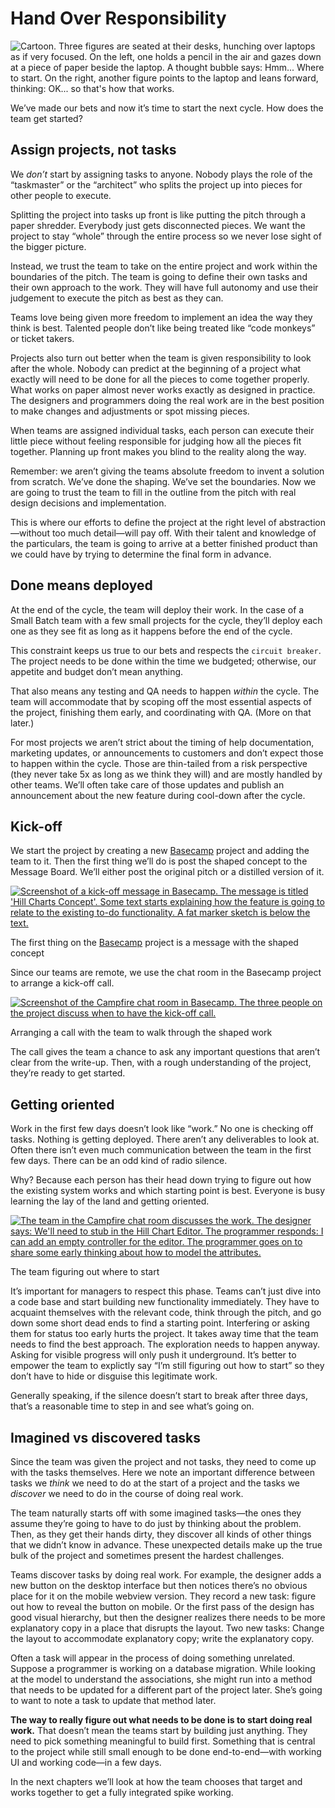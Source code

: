 # Hand Over Responsibility

![Cartoon. Three figures are seated at their desks, hunching over laptops as if very focused. On the left, one holds a pencil in the air and gazes down at a piece of paper beside the laptop. A thought bubble says: Hmm... Where to start. On the right, another figure points to the laptop and leans forward, thinking: OK... so that's how that works.](intro_cartoon-3a9ab2d1da6bb6653381f5ca7f32b221652035f40cf7b5fa748fffe2edf119f5.jpg)

We’ve made our bets and now it’s time to start the next cycle. How does the team get started?

## Assign projects, not tasks

We *don’t* start by assigning tasks to anyone. Nobody plays the role of the “taskmaster” or the “architect” who splits the project up into pieces for other people to execute.

Splitting the project into tasks up front is like putting the pitch through a paper shredder. Everybody just gets disconnected pieces. We want the project to stay “whole” through the entire process so we never lose sight of the bigger picture.

Instead, we trust the team to take on the entire project and work within the boundaries of the pitch. The team is going to define their own tasks and their own approach to the work. They will have full autonomy and use their judgement to execute the pitch as best as they can.

Teams love being given more freedom to implement an idea the way they think is best. Talented people don’t like being treated like “code monkeys” or ticket takers.

Projects also turn out better when the team is given responsibility to look after the whole. Nobody can predict at the beginning of a project what exactly will need to be done for all the pieces to come together properly. What works on paper almost never works exactly as designed in practice. The designers and programmers doing the real work are in the best position to make changes and adjustments or spot missing pieces.

When teams are assigned individual tasks, each person can execute their little piece without feeling responsible for judging how all the pieces fit together. Planning up front makes you blind to the reality along the way.

Remember: we aren’t giving the teams absolute freedom to invent a solution from scratch. We’ve done the shaping. We’ve set the boundaries. Now we are going to trust the team to fill in the outline from the pitch with real design decisions and implementation.

This is where our efforts to define the project at the right level of abstraction—without too much detail—will pay off. With their talent and knowledge of the particulars, the team is going to arrive at a better finished product than we could have by trying to determine the final form in advance.

## Done means deployed

At the end of the cycle, the team will deploy their work. In the case of a Small Batch team with a few small projects for the cycle, they’ll deploy each one as they see fit as long as it happens before the end of the cycle.

This constraint keeps us true to our bets and respects the `circuit breaker`. The project needs to be done within the time we budgeted; otherwise, our appetite and budget don’t mean anything.

That also means any testing and QA needs to happen *within* the cycle. The team will accommodate that by scoping off the most essential aspects of the project, finishing them early, and coordinating with QA. (More on that later.)

For most projects we aren’t strict about the timing of help documentation, marketing updates, or announcements to customers and don’t expect those to happen within the cycle. Those are thin-tailed from a risk perspective (they never take 5x as long as we think they will) and are mostly handled by other teams. We’ll often take care of those updates and publish an announcement about the new feature during cool-down after the cycle.

## Kick-off

We start the project by creating a new [Basecamp](https://basecamp.com/) project and adding the team to it. Then the first thing we’ll do is post the shaped concept to the Message Board. We’ll either post the original pitch or a distilled version of it.

[![Screenshot of a kick-off message in Basecamp. The message is titled 'Hill Charts Concept'. Some text starts explaining how the feature is going to relate to the existing to-do functionality. A fat marker sketch is below the text.](concept_message-6701d89c76753bc47de6e41a1daca7f59611bcaa7c209514e0e41ca0bdfad48f.png)](concept_message-6701d89c76753bc47de6e41a1daca7f59611bcaa7c209514e0e41ca0bdfad48f.png)

The first thing on the [Basecamp](https://basecamp.com/) project is a message with the shaped concept

Since our teams are remote, we use the chat room in the Basecamp project to arrange a kick-off call.

[![Screenshot of the Campfire chat room in Basecamp. The three people on the project discuss when to have the kick-off call.](kicking_off-8cde0422601d5e7043538aa19d54d77189061ed33e28ba2aa56ebe7fa9aa2984.png)](kicking_off-8cde0422601d5e7043538aa19d54d77189061ed33e28ba2aa56ebe7fa9aa2984.png)

Arranging a call with the team to walk through the shaped work

The call gives the team a chance to ask any important questions that aren’t clear from the write-up. Then, with a rough understanding of the project, they’re ready to get started.

## Getting oriented

Work in the first few days doesn’t look like “work.” No one is checking off tasks. Nothing is getting deployed. There aren’t any deliverables to look at. Often there isn’t even much communication between the team in the first few days. There can be an odd kind of radio silence.

Why? Because each person has their head down trying to figure out how the existing system works and which starting point is best. Everyone is busy learning the lay of the land and getting oriented.

[![The team in the Campfire chat room discusses the work. The designer says: We'll need to stub in the Hill Chart Editor. The programmer responds: I can add an empty controller for the editor. The programmer goes on to share some early thinking about how to model the attributes.](where_to_start-3f152d1d0df2ca09a6e8576cfe152b0d66b6e24e3eca2edf0cff89bfb29febd5.png)](where_to_start-3f152d1d0df2ca09a6e8576cfe152b0d66b6e24e3eca2edf0cff89bfb29febd5.png)

The team figuring out where to start

It’s important for managers to respect this phase. Teams can’t just dive into a code base and start building new functionality immediately. They have to acquaint themselves with the relevant code, think through the pitch, and go down some short dead ends to find a starting point. Interfering or asking them for status too early hurts the project. It takes away time that the team needs to find the best approach. The exploration needs to happen anyway. Asking for visible progress will only push it underground. It’s better to empower the team to explictly say “I’m still figuring out how to start” so they don’t have to hide or disguise this legitimate work.

Generally speaking, if the silence doesn’t start to break after three days, that’s a reasonable time to step in and see what’s going on.

## Imagined vs discovered tasks

Since the team was given the project and not tasks, they need to come up with the tasks themselves. Here we note an important difference between tasks we *think* we need to do at the start of a project and the tasks we *discover* we need to do in the course of doing real work.

The team naturally starts off with some imagined tasks—the ones they assume they’re going to have to do just by thinking about the problem. Then, as they get their hands dirty, they discover all kinds of other things that we didn’t know in advance. These unexpected details make up the true bulk of the project and sometimes present the hardest challenges.

Teams discover tasks by doing real work. For example, the designer adds a new button on the desktop interface but then notices there’s no obvious place for it on the mobile webview version. They record a new task: figure out how to reveal the button on mobile. Or the first pass of the design has good visual hierarchy, but then the designer realizes there needs to be more explanatory copy in a place that disrupts the layout. Two new tasks: Change the layout to accommodate explanatory copy; write the explanatory copy.

Often a task will appear in the process of doing something unrelated. Suppose a programmer is working on a database migration. While looking at the model to understand the associations, she might run into a method that needs to be updated for a different part of the project later. She’s going to want to note a task to update that method later.

**The way to really figure out what needs to be done is to start doing real work.** That doesn’t mean the teams start by building just anything. They need to pick something meaningful to build first. Something that is central to the project while still small enough to be done end-to-end—with working UI and working code—in a few days.

In the next chapters we’ll look at how the team chooses that target and works together to get a fully integrated spike working.

